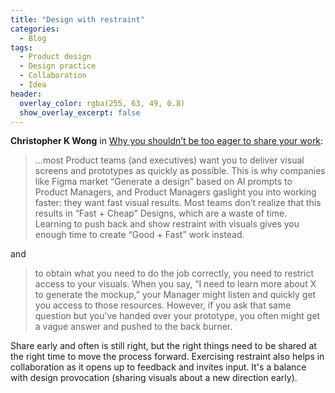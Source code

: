 ```yaml
---
title: "Design with restraint"
categories:
  - Blog 
tags:
  - Product design
  - Design practice
  - Collaboration
  - Idea
header:
  overlay_color: rgba(255, 63, 49, 0.8)
  show_overlay_excerpt: false
---
```


**Christopher K Wong** in [Why you shouldn’t be too eager to share your work](https://dataanddesign.substack.com/p/why-you-shouldnt-be-too-eager-to):

> …most Product teams (and executives) want you to deliver visual screens and prototypes as quickly as possible.
> This is why companies like Figma market “Generate a design” based on AI prompts to Product Managers, and Product Managers gaslight you into working faster: they want fast visual results.
> Most teams don’t realize that this results in “Fast + Cheap” Designs, which are a waste of time.
> Learning to push back and show restraint with visuals gives you enough time to create “Good + Fast” work instead.

and

> to obtain what you need to do the job correctly, you need to restrict access to your visuals.
> When you say, “I need to learn more about X to generate the mockup,” your Manager might listen and quickly get you access to those resources. However, if you ask that same question but you’ve handed over your prototype, you often might get a vague answer and pushed to the back burner.

Share early and often is still right, but the right things need to be shared at the right time to move the process forward. Exercising restraint also helps in collaboration as it opens up to feedback and invites input. It's a balance with design provocation (sharing visuals about a new direction early).
